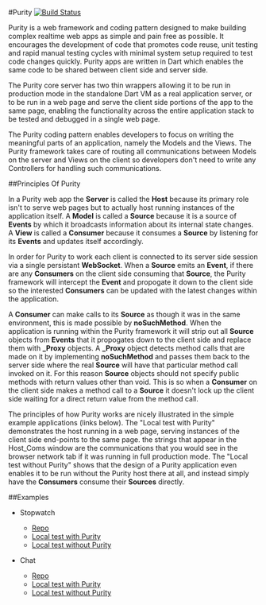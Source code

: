 #Purity [![Build Status](https://drone.io/github.com/0xor1/purity/status.png)](https://drone.io/github.com/0xor1/purity/latest)

Purity is a web framework and coding pattern designed to make building complex 
realtime web apps as simple and pain free as possible. It encourages the 
development of code that promotes code reuse, unit testing and rapid manual 
testing cycles with minimal system setup required to test code changes quickly.
Purity apps are written in Dart which enables the same code to be shared 
between client side and server side.

The Purity core server has two thin wrappers allowing it to be run in production
mode in the standalone Dart VM as a real application server, or to be run in a 
web page and serve the client side portions of the app to the same page, 
enabling the functionality across the entire application stack to be tested and 
debugged in a single web page.

The Purity coding pattern enables developers to focus on writing the meaningful
parts of an application, namely the Models and the Views. The Purity framework
takes care of routing all communications between Models on the server and Views
on the client so developers don't need to write any Controllers for handling 
such communications.

##Principles Of Purity

In a Purity web app the **Server** is called the **Host** because its primary
role isn't to serve web pages but to actually host running instances of the
application itself. A **Model** is called a **Source** because it is a source of
**Events** by which it broadcasts information about its internal state changes. 
A **View** is called a **Consumer** because it consumes a **Source** by 
listening for its **Events** and updates itself accordingly.

In order for Purity to work each client is connected to its server side session
via a single persistant **WebSocket**. When a **Source** emits an **Event**, if 
there are any **Consumers** on the client side consuming that **Source**, the 
Purity framework will intercept the **Event** and propogate it down to the 
client side so the interested **Consumers** can be updated with the latest 
changes within the application. 

A **Consumer** can make calls to its **Source** as though it was in the same 
environment, this is made possible by **noSuchMethod**. When the application is 
running within the Purity framework it will strip out all **Source** objects 
from **Events** that it propogates down to the client side and replace them with
**_Proxy** objects. A **_Proxy** object detects method calls that are made on it
by implementing **noSuchMethod** and passes them back to the server side where
the real **Source** will have that particular method call invoked on it. For 
this reason **Source** objects should not specify public methods with return 
values other than void. This is so when a **Consumer** on the client side makes 
a method call to a **Source** it doesn't lock up the client side waiting for a 
direct return value from the method call.

The principles of how Purity works are nicely illustrated in the simple 
example applications (links below). The "Local test with Purity"
demonstrates the host running in a web page, serving instances of the client 
side end-points to the same page. the strings that appear in the Host_Coms window are 
the communications that you would see in the browser network tab if it was 
running in full production mode. The "Local test without Purity" shows that the 
design of a Purity application even enables it to be run without the Purity host
there at all, and instead simply have the **Consumers** consume their 
**Sources** directly.

##Examples

* Stopwatch
    * [Repo](http://github.com/robsix/purity_stopwatch_example)
    * [Local test with Purity](http://robsix.github.io/purity_stopwatch_example/)
    * [Local test without Purity](http://robsix.github.io/purity_stopwatch_example/without_purity/)

* Chat
    * [Repo](http://github.com/robsix/purity_chat_example)
    * [Local test with Purity](http://robsix.github.io/purity_chat_example/)
    * [Local test without Purity](http://robsix.github.io/purity_chat_example/without_purity/)
